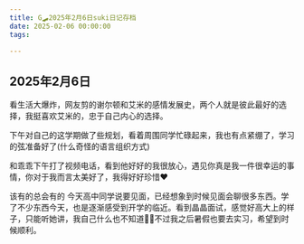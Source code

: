 ```yaml
---
title: G🛹2025年2月6日suki日记存档
date: 2025-02-06 00:00:00
tags:

---
```


## 2025年2月6日

看生活大爆炸，网友剪的谢尔顿和艾米的感情发展史，两个人就是彼此最好的选择，我挺喜欢艾米的，忠于自己内心的选择。

下午对自己的这学期做了些规划，看着周围同学忙碌起来，我也有点紧绷了，学习的弦准备好了(什么奇怪的语言组织方式)

和乖乖下午打了视频电话，看到他好好的我很放心，遇见你真是我一件很幸运的事情，你对于我而言太美好了，我得好好珍惜❤️

该有的总会有的
今天高中同学说要见面，已经想象到时候见面会聊很多东西。学了不少东西今天，也是逐渐感受到开学的临近。看到晶晶面试，感觉好高大上的样子，只能听她讲，我自己什么也不知道🤷‍♀️不过我之后暑假也要去实习，希望到时候顺利。
